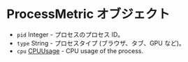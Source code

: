 # ProcessMetric オブジェクト

* `pid` Integer - プロセスのプロセス ID。
* `type` String - プロセスタイプ (ブラウザ、タブ、GPU など)。
* `cpu` [CPUUsage](cpu-usage.md) - CPU usage of the process.